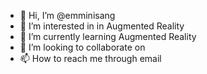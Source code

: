 - 👋 Hi, I’m @emminisang
- 👀 I’m interested in in Augmented Reality 
- 🌱 I’m currently learning  Augmented Reality
- 💞️ I’m looking to collaborate on
- 📫 How to reach me through email

<!---
emminisang/emminisang is a ✨ special ✨ repository because its `README.md` (this file) appears on your GitHub profile.
You can click the Preview link to take a look at your changes.
--->
